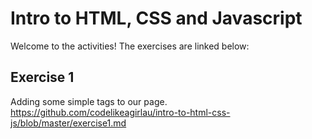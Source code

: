 # Intro to HTML, CSS and Javascript 

Welcome to the activities! The exercises are linked below:

## Exercise 1
Adding some simple tags to our page.
https://github.com/codelikeagirlau/intro-to-html-css-js/blob/master/exercise1.md

